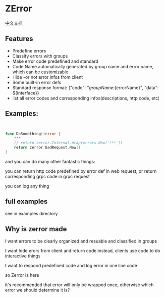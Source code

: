 # ZError

[中文文档](./Readme_zh.md)

## Features

- Predefine errors
- Classify errors with groups
- Make error code predefined and standard
- Code Name automatically generated by group name and error name, which can be customizable
- Hide -or not error infos from client
- Some built-in error defs
- Standard response format: {"code": "${groupName}:${errorName}", "data": ${interface}}
- list all error codes and corresponding infos(descriptions, http code, etc)


## Examples:

```go


func DoSomething()error {
    ***
    // return zerror.Internal.Wrap(errors.New(`***`))
    return zerror.BadRequest.New()
}

```


and you can do many other fantastic things:

you can return http code predefined by error def in web request, or return corresponding grpc code in grpc request

you can log any thing 

## full examples 

see in examples directory


## Why is zerror made


I want errors to be clearly organized and resuable and classified in groups

I want hide erors from client and return code instead, clients use code to do interactive things

I want to respond predefined code and log error in one line code

so Zerror is here



it's recommended that error will only be wrapped once, otherwise which error we should determine it is?